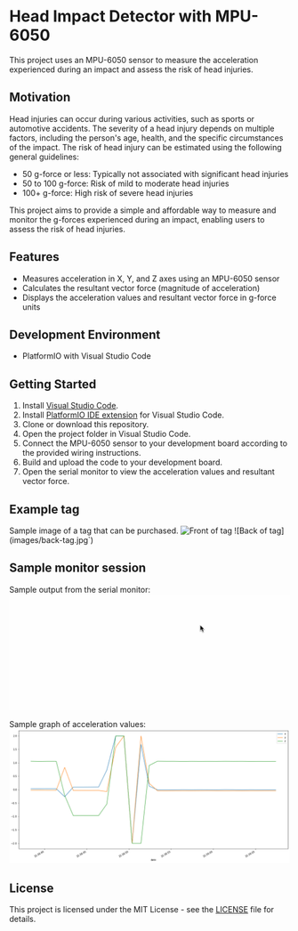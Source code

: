 # Head Impact Detector with MPU-6050

This project uses an MPU-6050 sensor to measure the acceleration experienced during an impact and assess the risk of head injuries.

## Motivation

Head injuries can occur during various activities, such as sports or automotive accidents. The severity of a head injury depends on multiple factors, including the person's age, health, and the specific circumstances of the impact. The risk of head injury can be estimated using the following general guidelines:

- 50 g-force or less: Typically not associated with significant head injuries
- 50 to 100 g-force: Risk of mild to moderate head injuries
- 100+ g-force: High risk of severe head injuries

This project aims to provide a simple and affordable way to measure and monitor the g-forces experienced during an impact, enabling users to assess the risk of head injuries.

## Features

- Measures acceleration in X, Y, and Z axes using an MPU-6050 sensor
- Calculates the resultant vector force (magnitude of acceleration)
- Displays the acceleration values and resultant vector force in g-force units

## Development Environment

- PlatformIO with Visual Studio Code

## Getting Started

1. Install [Visual Studio Code](https://code.visualstudio.com/).
2. Install [PlatformIO IDE extension](https://marketplace.visualstudio.com/items?itemName=platformio.platformio-ide) for Visual Studio Code.
3. Clone or download this repository.
4. Open the project folder in Visual Studio Code.
5. Connect the MPU-6050 sensor to your development board according to the provided wiring instructions.
6. Build and upload the code to your development board.
7. Open the serial monitor to view the acceleration values and resultant vector force.

## Example tag

Sample image of a tag that can be purchased.
![Front of tag](images/front-tag.jpg`)
![Back of tag](images/back-tag.jpg`)

## Sample monitor session

Sample output from the serial monitor:
![Sample monitor session](images/sample-monitor-session.gif)

Sample graph of acceleration values:
![Sample graph](images/sample-graph.png)


## License

This project is licensed under the MIT License - see the [LICENSE](LICENSE) file for details.
